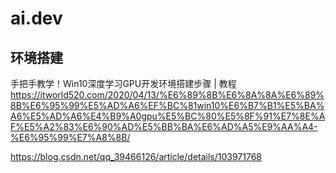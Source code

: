 # ai.dev

## 环境搭建

手把手教学！Win10深度学习GPU开发环境搭建步骤 | 教程
https://itworld520.com/2020/04/13/%E6%89%8B%E6%8A%8A%E6%89%8B%E6%95%99%E5%AD%A6%EF%BC%81win10%E6%B7%B1%E5%BA%A6%E5%AD%A6%E4%B9%A0gpu%E5%BC%80%E5%8F%91%E7%8E%AF%E5%A2%83%E6%90%AD%E5%BB%BA%E6%AD%A5%E9%AA%A4-%E6%95%99%E7%A8%8B/

https://blog.csdn.net/qq_39466126/article/details/103971768
